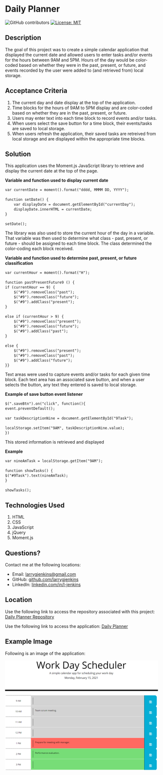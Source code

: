 # Daily Planner
![GitHub contributors](https://img.shields.io/github/contributors/larrygjenkins/larrygjenkins.github.io)
[![License: MIT](https://img.shields.io/badge/License-MIT-yellow.svg)](https://opensource.org/licenses/MIT)
## Description
The goal of this project was to create a simple calendar application that displayed the current date and allowed users to enter tasks and/or events for the hours between 9AM and 5PM. Hours of the day would be color-coded based on whether they were in the past, present, or future, and events recorded by the user were added to (and retrieved from) local storage.

## Acceptance Criteria
1. The current day and date display at the top of the application. 
2. Time blocks for the hours of 9AM to 5PM display and are color-coded based on whether they are in the past, present, or future.
3. Users may enter text into each time block to record events and/or tasks. 
4. When users select the save button for a time block, their events/tasks are saved to local storage.
5. When users refresh the application, their saved tasks are retreived from local storage and are displayed within the appropriate time blocks. 

## Solution
This application uses the Moment.js JavaScript library to retrieve and display the current date at the top of the page. 

**Variable and function used to display current date**

    var currentDate = moment().format("dddd, MMMM DD, YYYY");

    function setDate() {
        var displayDate = document.getElementById("currentDay");
        displayDate.innerHTML = currentDate;
    }

    setDate();

The library was also used to store the current hour of the day in a variable. That variable was then used to determine what class - past, present, or future - should be assigned to each time block. The class determined the color-coding each block received. 

**Variable and function used to determine past, present, or future classification**

    var currentHour = moment().format("H");

    function pastPresentFuture9 () {
    if (currentHour == 9) {
        $("#9").removeClass("past");
        $("#9").removeClass("future");
        $("#9").addClass("present");
    } 

    else if (currentHour > 9) {
        $("#9").removeClass("present");
        $("#9").removeClass("future");
        $("#9").addClass("past");
    }

    else {
        $("#9").removeClass("present");
        $("#9").removeClass("past");
        $("#9").addClass("future");
    }}

Text areas were used to capture events and/or tasks for each given time block. Each text area has an associated save button, and when a user selects the button, any text they entered is saved to local storage.  

**Example of save button event listener**

    $(".saveBtn").on("click", function(){
    event.preventDefault();
    
    var taskDescriptionNine = document.getElementById("9Task");

    localStorage.setItem("9AM", taskDescriptionNine.value);
    })

This stored information is retrieved and displayed 

**Example**

    var nineAmTask = localStorage.getItem("9AM");

    function showTasks() {
    $("#9Task").text(nineAmTask);
    }

    showTasks();

## Technologies Used
1. HTML
2. CSS
3. JavaScript
4. jQuery
5. Moment.js 

## Questions?
Contact me at the following locations:

* Email: <a href="mailto:larrygjenkins@gmail.com">larrygjenkins@gmail.com</a>
* GitHub: <a href="https://github.com/larrygjenkins">github.com/larrygjenkins</a>
* LinkedIn: <a href="https://www.linkedin.com/in/l-jenkins/">linkedin.com/in/l-jenkins</a>

## Location
Use the following link to access the repository associated with this project: [Daily Planner Repository](https://github.com/larrygjenkins/DailyPlanner)

Use the following link to access the application: [Daily Planner](https://larrygjenkins.github.io/DailyPlanner/)

## Example Image
Following is an image of the application:

![Daily Planner Application](./assets/images/DailyPlannerScreenshot.PNG)
